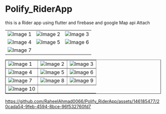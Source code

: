 # Polify_RiderApp
this is a Rider app using flutter and firebase and google Map api Attach



<!DOCTYPE html>
<html>
<head>
    <title>Image Table</title>
</head>
<body>
    <table>
        <tr>
            <td><img src="https://github.com/RaheelAhmad0066/Polify_RiderApp/assets/146185477/40c48556-573d-4ff7-9f4c-713dcb79c85b" alt="Image 1"></td>
            <td><img src="https://github.com/RaheelAhmad0066/Polify_RiderApp/assets/146185477/9843637a-9109-48c5-8034-9d9f607a907a" alt="Image 2"></td>
            <td><img src="https://github.com/RaheelAhmad0066/Polify_RiderApp/assets/146185477/599c7dab-1bc5-44a4-a5f3-16216f9a9ec4" alt="Image 3"></td>
        </tr>
        <tr>
            <td><img src="https://github.com/RaheelAhmad0066/Polify_RiderApp/assets/146185477/df97aa6d-7cb4-42c7-bccc-69033da2a41b" alt="Image 4"></td>
            <td><img src="https://github.com/RaheelAhmad0066/Polify_RiderApp/assets/146185477/72ad76de-9661-49aa-b2d9-eaad293da3f3" alt="Image 5"></td>
            <td><img src="https://github.com/RaheelAhmad0066/Polify_RiderApp/assets/146185477/82f1d210-67f1-4606-a6e7-26ce321a8a53" alt="Image 6"></td>
        </tr>
        <tr>
            <td colspan="3"><img src="https://github.com/RaheelAhmad0066/Polify_RiderApp/assets/146185477/3718c5f7-df1f-4305-aaed-fc149cda1323" alt="Image 7"></td>
        </tr>
    </table>
</body>
</html>

<!DOCTYPE html>
<html>
<head>
    <title>Image Table</title>
</head>
<body>

<table border="1">
    <tr>
        <td><img src="https://github.com/RaheelAhmad0066/Polify_RiderApp/assets/146185477/3997397f-d3dc-4e70-8af5-431d22e05ea7" alt="Image 1"></td>
        <td><img src="https://github.com/RaheelAhmad0066/Polify_RiderApp/assets/146185477/3df64f87-06bd-4bdc-9059-07a3b8fc0ea8" alt="Image 2"></td>
        <td><img src="https://github.com/RaheelAhmad0066/Polify_RiderApp/assets/146185477/d5f1740d-8b5b-4733-81c2-d4f45fa4a642" alt="Image 3"></td>
    </tr>
    <tr>
        <td><img src="https://github.com/RaheelAhmad0066/Polify_RiderApp/assets/146185477/a2bf7457-a617-4fdd-85f6-1323f11122c2" alt="Image 4"></td>
        <td><img src="https://github.com/RaheelAhmad0066/Polify_RiderApp/assets/146185477/a92dde51-55ee-4a16-8aa3-d5944511993e" alt="Image 5"></td>
        <td><img src="https://github.com/RaheelAhmad0066/Polify_RiderApp/assets/146185477/93516f3e-8673-4593-9b81-652d0bc589c6" alt="Image 6"></td>
    </tr>
    <tr>
        <td><img src="https://github.com/RaheelAhmad0066/Polify_RiderApp/assets/146185477/e3188592-f063-4bf5-9f37-fb1a4267adc0" alt="Image 7"></td>
        <td><img src="https://github.com/RaheelAhmad0066/Polify_RiderApp/assets/146185477/0ae1436e-337f-4b6a-b367-bae86fbf7ca1" alt="Image 8"></td>
        <td><img src="https://github.com/RaheelAhmad0066/Polify_RiderApp/assets/146185477/54c256d7-a01e-48cb-88df-f4383294eaae" alt="Image 9"></td>
    </tr>
    <tr>
        <td><img src="https://github.com/RaheelAhmad0066/Polify_RiderApp/assets/146185477/9fd65d48-658e-448a-95bb-91cc1662b522" alt="Image 10"></td>
        <!-- Add more td elements for additional images if needed -->
    </tr>
</table>

</body>
</html>


https://github.com/RaheelAhmad0066/Polify_RiderApp/assets/146185477/20cada54-9feb-4594-8bce-96f532760fd7

